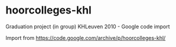 # hoorcolleges-khl
Graduation project (in group) KHLeuven 2010 - Google code import

Import from https://code.google.com/archive/p/hoorcolleges-khl/
